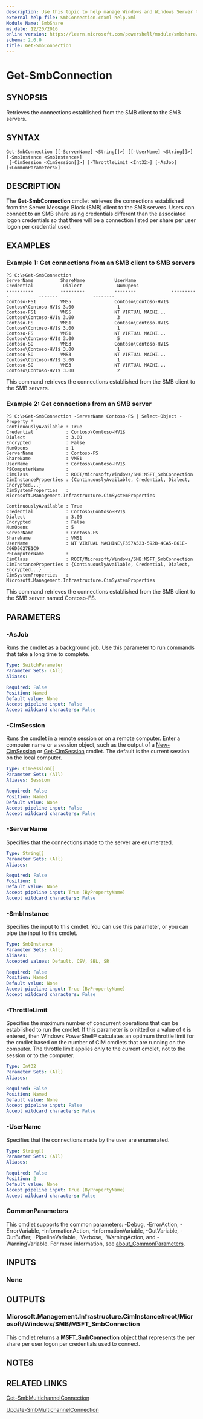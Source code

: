 ```yaml
---
description: Use this topic to help manage Windows and Windows Server technologies with Windows PowerShell.
external help file: SmbConnection.cdxml-help.xml
Module Name: SmbShare
ms.date: 12/20/2016
online version: https://learn.microsoft.com/powershell/module/smbshare/get-smbconnection?view=windowsserver2025-ps&wt.mc_id=ps-gethelp
schema: 2.0.0
title: Get-SmbConnection
---
```


# Get-SmbConnection

## SYNOPSIS
Retrieves the connections established from the SMB client to the SMB servers.

## SYNTAX

```
Get-SmbConnection [[-ServerName] <String[]>] [[-UserName] <String[]>] [-SmbInstance <SmbInstance>]
 [-CimSession <CimSession[]>] [-ThrottleLimit <Int32>] [-AsJob] [<CommonParameters>]
```

## DESCRIPTION
The **Get-SmbConnection** cmdlet retrieves the connections established from the Server Message Block (SMB) client to the SMB servers.
Users can connect to an SMB share using credentials different than the associated logon credentials so that there will be a connection listed per share per user logon per credential used.

## EXAMPLES

### Example 1: Get connections from an SMB client to SMB servers
```
PS C:\>Get-SmbConnection
ServerName          ShareName           UserName             Credential           Dialect             NumOpens
----------          ---------           --------             ----------           -------             --------
Contoso-FS1         VMS5                Contoso\Contoso-HV1$ Contoso\Contoso-HV1$ 3.00                1
Contoso-FS1         VMS5                NT VIRTUAL MACHI...  Contoso\Contoso-HV1$ 3.00                3
Contoso-FS          VMS1                Contoso\Contoso-HV1$ Contoso\Contoso-HV1$ 3.00                1
Contoso-FS          VMS1                NT VIRTUAL MACHI...  Contoso\Contoso-HV1$ 3.00                5
Contoso-SO          VMS3                Contoso\Contoso-HV1$ Contoso\Contoso-HV1$ 3.00                1
Contoso-SO          VMS3                NT VIRTUAL MACHI...  Contoso\Contoso-HV1$ 3.00                1
Contoso-SO          VMS3                NT VIRTUAL MACHI...  Contoso\Contoso-HV1$ 3.00                2
```

This command retrieves the connections established from the SMB client to the SMB servers.

### Example 2: Get connections from an SMB server
```
PS C:\>Get-SmbConnection -ServerName Contoso-FS | Select-Object -Property *
ContinuouslyAvailable : True
Credential            : Contoso\Contoso-HV1$
Dialect               : 3.00
Encrypted             : False
NumOpens              : 1
ServerName            : Contoso-FS
ShareName             : VMS1
UserName              : Contoso\Contoso-HV1$
PSComputerName        :
CimClass              : ROOT/Microsoft/Windows/SMB:MSFT_SmbConnection
CimInstanceProperties : {ContinuouslyAvailable, Credential, Dialect, Encrypted...}
CimSystemProperties   : Microsoft.Management.Infrastructure.CimSystemProperties

ContinuouslyAvailable : True
Credential            : Contoso\Contoso-HV1$
Dialect               : 3.00
Encrypted             : False
NumOpens              : 5
ServerName            : Contoso-FS
ShareName             : VMS1
UserName              : NT VIRTUAL MACHINE\F357A523-592B-4CA5-B61E-C06D5627E1C9
PSComputerName        :
CimClass              : ROOT/Microsoft/Windows/SMB:MSFT_SmbConnection
CimInstanceProperties : {ContinuouslyAvailable, Credential, Dialect, Encrypted...}
CimSystemProperties   : Microsoft.Management.Infrastructure.CimSystemProperties
```

This command retrieves the connections established from the SMB client to the SMB server named Contoso-FS.

## PARAMETERS

### -AsJob
Runs the cmdlet as a background job. Use this parameter to run commands that take a long time to complete.

```yaml
Type: SwitchParameter
Parameter Sets: (All)
Aliases:

Required: False
Position: Named
Default value: None
Accept pipeline input: False
Accept wildcard characters: False
```

### -CimSession
Runs the cmdlet in a remote session or on a remote computer.
Enter a computer name or a session object, such as the output of a [New-CimSession](https://go.microsoft.com/fwlink/p/?LinkId=227967) or [Get-CimSession](https://go.microsoft.com/fwlink/p/?LinkId=227966) cmdlet.
The default is the current session on the local computer.

```yaml
Type: CimSession[]
Parameter Sets: (All)
Aliases: Session

Required: False
Position: Named
Default value: None
Accept pipeline input: False
Accept wildcard characters: False
```

### -ServerName
Specifies that the connections made to the server are enumerated.

```yaml
Type: String[]
Parameter Sets: (All)
Aliases:

Required: False
Position: 1
Default value: None
Accept pipeline input: True (ByPropertyName)
Accept wildcard characters: False
```

### -SmbInstance
Specifies the input to this cmdlet.
You can use this parameter, or you can pipe the input to this cmdlet.

```yaml
Type: SmbInstance
Parameter Sets: (All)
Aliases:
Accepted values: Default, CSV, SBL, SR

Required: False
Position: Named
Default value: None
Accept pipeline input: True (ByPropertyName)
Accept wildcard characters: False
```

### -ThrottleLimit
Specifies the maximum number of concurrent operations that can be established to run the cmdlet.
If this parameter is omitted or a value of `0` is entered, then Windows PowerShell® calculates an optimum throttle limit for the cmdlet based on the number of CIM cmdlets that are running on the computer.
The throttle limit applies only to the current cmdlet, not to the session or to the computer.

```yaml
Type: Int32
Parameter Sets: (All)
Aliases:

Required: False
Position: Named
Default value: None
Accept pipeline input: False
Accept wildcard characters: False
```

### -UserName
Specifies that the connections made by the user are enumerated.

```yaml
Type: String[]
Parameter Sets: (All)
Aliases:

Required: False
Position: 2
Default value: None
Accept pipeline input: True (ByPropertyName)
Accept wildcard characters: False
```

### CommonParameters
This cmdlet supports the common parameters: -Debug, -ErrorAction, -ErrorVariable, -InformationAction, -InformationVariable, -OutVariable, -OutBuffer, -PipelineVariable, -Verbose, -WarningAction, and -WarningVariable. For more information, see [about_CommonParameters](https://go.microsoft.com/fwlink/?LinkID=113216).

## INPUTS

### None

## OUTPUTS

### Microsoft.Management.Infrastructure.CimInstance#root/Microsoft/Windows/SMB/MSFT_SmbConnection
This cmdlet returns a **MSFT_SmbConnection** object that represents the per share per user logon per credentials used to connect.

## NOTES

## RELATED LINKS

[Get-SmbMultichannelConnection](./Get-SmbMultichannelConnection.md)

[Update-SmbMultichannelConnection](./Update-SmbMultichannelConnection.md)

